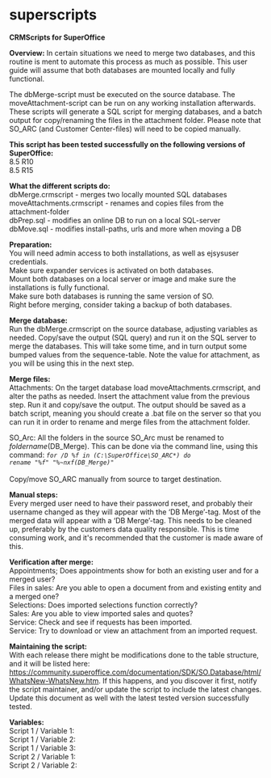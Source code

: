 # superscripts
<b>CRMScripts for SuperOffice</b>

<b>Overview:</b> 
In certain situations we need to merge two databases, and this routine is ment to automate this process as much as possible. This user guide will assume that both databases are mounted locally and fully functional.

The dbMerge-script must be executed on the source database. The moveAttachment-script can be run on any working installation afterwards. These scripts will generate a SQL script for merging databases, and a batch output for copy/renaming the files in the attachment folder. Please note that SO_ARC (and Customer Center-files) will need to be copied manually. 

<b>This script has been tested successfully on the following versions of SuperOffice: </b><br>
8.5 R10<br>
8.5 R15<br>

<b>What the different scripts do:</b><br>
dbMerge.crmscript         - merges two locally mounted SQL databases<br>
moveAttachments.crmscript - renames and copies files from the attachment-folder<br>
dbPrep.sql                - modifies an online DB to run on a local SQL-server<br>
dbMove.sql                - modifies install-paths, urls and more when moving a DB<br>

<b>Preparation:</b><br>
You will need admin access to both installations, as well as ejsysuser credentials.<br>
Make sure expander services is activated on both databases.<br>
Mount both databases on a local server or image and make sure the installations is fully functional.<br>
Make sure both databases is running the same version of SO.<br>
Right before merging, consider taking a backup of both databases.<br>


<b>Merge database: </b><br> 
Run the dbMerge.crmscript on the source database, adjusting variables as needed. Copy/save the output (SQL query) and run it on the SQL server to merge the databases. This will take some time, and in turn output some bumped values from the sequence-table. Note the value for attachment, as you will be using this in the next step.

<b>Merge files: </b><br> 
Attachments: On the target database load moveAttachments.crmscript, and alter the paths as needed. Insert the attachment value from the previous step. Run it and copy/save the output. The output should be saved as a batch script, meaning you should create a .bat file on the server so that you can run it in order to rename and merge files from the attachment folder.

SO_Arc: All the folders in the source SO_Arc must be renamed to <i>foldername</i>(DB_Merge). This can be done via the command line, using this command: <code><i>for /D %f in (C:\SuperOffice\SO_ARC*) do rename "%f" "%~nxf(DB_Merge)"</i></code><br><br>
Copy/move SO_ARC manually from source to target destination.

<b>Manual steps:</b><br> 
Every merged user need to have their password reset, and probably their username changed as they will appear with the ‘DB Merge’-tag. 
Most of the merged data will appear with a ‘DB Merge’-tag. This needs to be cleaned up, preferably by the customers data quality responsible. This is time consuming work, and it's recommended that the customer is made aware of this.

<b>Verification after merge:</b><br> 
Appointments; Does appointments show for both an existing user and for a merged user? <br>
Files in sales: Are you able to open a document from and existing entity and a merged one? <br>
Selections: Does imported selections function correctly? <br>
Sales: Are you able to view imported sales and quotes? <br>
Service: Check and see if requests has been imported. <br>
Service: Try to download or view an attachment from an imported request.<br>

<b>Maintaining the script: </b><br> 
With each release there might be modifications done to the table structure, and it will be listed here: https://community.superoffice.com/documentation/SDK/SO.Database/html/WhatsNew-WhatsNew.htm. If this happens, and you discover it first, notify the script maintainer, and/or update the script to include the latest changes. Update this document as well with the latest tested version successfully tested. 

<b>Variables: </b><br> 
Script 1 / Variable 1: <br> 
Script 1 / Variable 2: <br> 
Script 1 / Variable 3: <br> 
Script 2 / Variable 1: <br> 
Script 2 / Variable 2: <br> 
